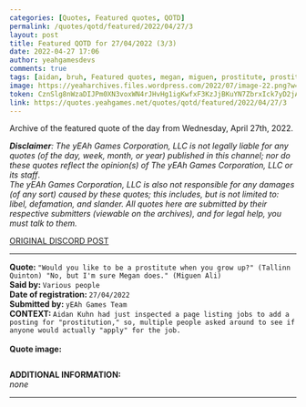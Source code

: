 ```yaml
---
categories: [Quotes, Featured quotes, QOTD]
permalink: /quotes/qotd/featured/2022/04/27/3
layout: post
title: Featured QOTD for 27/04/2022 (3/3)
date: 2022-04-27 17:06
author: yeahgamesdevs
comments: true
tags: [aidan, bruh, Featured quotes, megan, miguen, prostitute, prostitution, QOTD, Quotes, tallinn]
image: https://yeaharchives.files.wordpress.com/2022/07/image-22.png?w=509
token: CznSlg8nWzaDIJPm0XN3voxWN4rJHvHg1igKwfxF3KzJjBKuYN7ZbrxIck7yD2jAXtbZCF64PEcDTdDgTeKDWCQWL5XtxW5l8RVzJqgm9aYm3T9IAlOGLvpzZBL0ckF7HV5yeT6tNFOM
link: https://quotes.yeahgames.net/quotes/qotd/featured/2022/04/27/3
---
```

<!-- wp:paragraph -->
<p>Archive of the featured quote of the day from Wednesday, April 27th, 2022. </p>
<!-- /wp:paragraph -->

<!-- wp:paragraph -->
<p><em><strong>Disclaimer</strong>: The yEAh Games Corporation, LLC is not legally liable for any quotes (of the day, week, month, or year) published in this channel; nor do these quotes reflect the opinion(s) of The yEAh Games Corporation, LLC or its staff</em>.<br><em>The yEAh Games Corporation, LLC is also not responsible for any damages (of any sort) caused by these quotes; this includes, but is not limited to: libel, defamation, and slander. All quotes here are submitted by their respective submitters (viewable on the archives), and for legal help, you must talk to them.</em><br><a href="https://cdn.discordapp.com/attachments/958100064079839303/964566123628609628/unknown.png"></a></p>
<!-- /wp:paragraph -->

<!-- wp:buttons {"layout":{"type":"flex","justifyContent":"left"}} -->
<div class="wp-block-buttons"><!-- wp:button {"textColor":"vivid-cyan-blue","align":"center","style":{"border":{"radius":"18px"}},"className":"is-style-fill"} -->
<div class="wp-block-button aligncenter is-style-fill"><a class="wp-block-button__link has-vivid-cyan-blue-color has-text-color wp-element-button" href="https://discord.com/channels/887052880782176266/958100064079839303/969045146337415198" style="border-radius:18px;">ORIGINAL DISCORD POST</a></div>
<!-- /wp:button --></div>
<!-- /wp:buttons -->

<!-- wp:separator {"align":"center","className":"is-style-wide"} -->
<hr class="wp-block-separator aligncenter has-alpha-channel-opacity is-style-wide" />
<!-- /wp:separator -->

<!-- wp:paragraph -->
<p><strong>Quote: </strong><code>"Would you like to be a prostitute when you grow up?" (Tallinn Quinton) "No, but I'm sure Megan does." (Miguen Ali)</code><br><strong>Said by: </strong><code>Various people</code><br><strong>Date of registration: </strong><code>27/04/2022</code> <br><strong>Submitted by: </strong><code>yEAh Games Team</code><br><strong>CONTEXT: </strong><code>Aidan Kuhn had just inspected a page listing jobs to add a posting for "prostitution," so, multiple people asked around to see if anyone would actually "apply" for the job.<br></code><br><strong>Quote image:</strong></p>
<!-- /wp:paragraph -->

<!-- wp:image {"id":774,"sizeSlug":"large","linkDestination":"none"} -->
<figure class="wp-block-image size-large"><img src="https://yeaharchives.files.wordpress.com/2022/07/image-22.png?w=509" alt="" class="wp-image-774" /></figure>
<!-- /wp:image -->

<!-- wp:paragraph -->
<p><strong>ADDITIONAL INFORMATION:</strong><br><em>none</em></p>
<!-- /wp:paragraph -->

<!-- wp:separator {"className":"is-style-wide"} -->
<hr class="wp-block-separator has-alpha-channel-opacity is-style-wide" />
<!-- /wp:separator -->
